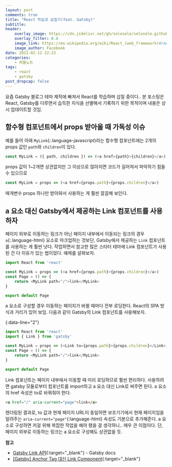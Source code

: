 ```yaml
---
layout: post
comments: true
title: "React 학습과 삽질기(feat. Gatsby)"
subtitle:
header:
    overlay_image: https://cdn.jsdelivr.net/gh/selosele/selosele.github.io/assets/images/thumb/react_thumb01.png
    overlay_filter: 0.4
    image_link: https://en.wikipedia.org/wiki/React_(web_framework)#/media/File:React-icon.svg
    image_author: Facebook
date: 2021-02-12 22:23
categories:
    - 퍼블노트
tags:
    - react
    - gatsby
post_dropcap: false
---
```


요즘 Gatsby 블로그 테마 제작에 빠져서 React를 학습하며 삽질 중이다.. 본 포스팅은 React, Gatsby를 다루면서 습득한 지식을 선별해서 기록하기 위한 목적이며 내용은 상시 업데이트할 것임.

## 함수형 컴포넌트에서 props 받아올 때 가독성 이슈

예를 들어 아래 ```MyLink```{:.language-javascript}라는 함수형 컴포넌트에는 2개의 props 값인 ```path```와 ```children```이 있다.

```javascript
const MyLink = ({ path, children }) => (<a href={path}>{children}</a>)
```

props 값이 1~2개면 상관없지만 그 이상으로 많아지면 코드가 길어져서 파악하기 힘들 수 있으므로

```javascript
const MyLink = props => (<a href={props.path}>{props.children}</a>)
```

매개변수 props 하나만 받아와서 사용하는 게 훨씬 깔끔해 보인다.

## a 요소 대신 Gatsby에서 제공하는 Link 컴포넌트를 사용하자

페이지 외부로 이동하는 링크가 아닌 페이지 내부에서 이동되는 링크의 경우 ```a```{:.language-html} 요소로 마크업하는 것보단, Gatsby에서 제공하는 ```Link``` 컴포넌트를 사용하는 게 훨씬 낫다. 작업하면서 참고한 많은 스타터 테마에 Link 컴포넌트가 사용된 건 다 이유가 있는 법이었다. 예제를 살펴보자.

```javascript
import React from 'react'

const MyLink = props => (<a href={props.path}>{props.children}</a>)
const Page = () => {
    return <MyLink path="/">link</MyLink>
}

export default Page
```

a 요소로 구성할 경우 이동하는 페이지가 바뀔 때마다 전부 로딩한다. React의 SPA 방식과 거리가 있어 보임. 다음과 같이 Gatsby의 Link 컴포넌트를 사용해보자.

{:data-line="2"}
```javascript
import React from 'react'
import { Link } from 'gatsby'

const MyLink = props => (<Link to={props.path}>{props.children}</Link>)
const Page = () => {
    return <MyLink path="/">link</MyLink>
}

export default Page
```

Link 컴포넌트는 페이지 내부에서 이동할 때 미리 로딩하므로 훨씬 편리하다. 사용하려면 gatsby 모듈로부터 컴포넌트를 import하고 a 요소 대신 Link로 써주면 된다. a 요소의 href 속성은 to로 바꿔줘야 한다.

```html
<a href="/" aria-current="page">link</a>
```

렌더링된 결과로, to 값과 현재 페이지 URL이 동일하면 보조기기에서 현재 페이지임을 알려주는 ```aria-current="page"```{:language-html} 속성도 기본으로 추가해준다. a 요소로 구성하면 저걸 위해 복잡한 작업을 해야 됐을 걸 생각하니.. 매우 큰 이점이다. 단, 페이지 외부로 이동하는 링크는 a 요소로 구성해도 상관없을 듯.

**참고**

- [Gatsby Link API](https://www.gatsbyjs.com/docs/reference/built-in-components/gatsby-link/){:target="_blank"} - Gatsby docs
- [[Gatsby] Anchor Tag 대신 Link Component](https://coding-groot.tistory.com/83){:target="_blank"}
